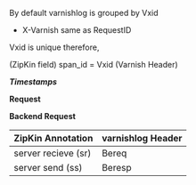 By default varnishlog is grouped by Vxid

* X-Varnish same as RequestID

Vxid is unique therefore,

(ZipKin field) span_id = Vxid (Varnish Header)

***Timestamps***

**Request**



**Backend Request**

| ZipKin Annotation | varnishlog Header  |
|---|---|
| server recieve (sr)  | Bereq  |
| server send (ss)  | Beresp  |
